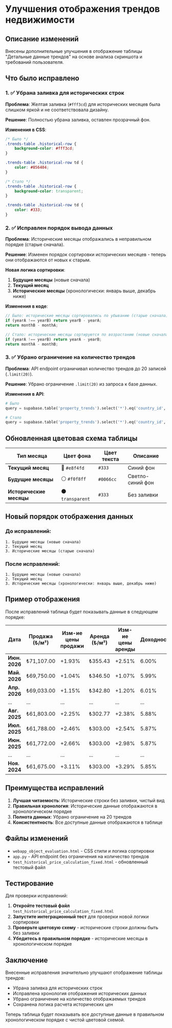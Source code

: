 # Улучшения отображения трендов недвижимости

## Описание изменений

Внесены дополнительные улучшения в отображение таблицы "Детальные данные трендов" на основе анализа скриншота и требований пользователя.

## Что было исправлено

### 1. ✅ Убрана заливка для исторических строк

**Проблема**: Желтая заливка (`#fff3cd`) для исторических месяцев была слишком яркой и не соответствовала дизайну.

**Решение**: Полностью убрана заливка, оставлен прозрачный фон.

**Изменения в CSS**:
```css
/* Было */
.trends-table .historical-row {
    background-color: #fff3cd;
}

.trends-table .historical-row td {
    color: #856404;
}

/* Стало */
.trends-table .historical-row {
    background-color: transparent;
}

.trends-table .historical-row td {
    color: #333;
}
```

### 2. ✅ Исправлен порядок вывода данных

**Проблема**: Исторические месяцы отображались в неправильном порядке (старые сначала).

**Решение**: Изменен порядок сортировки исторических месяцев - теперь они отображаются от новых к старым.

**Новая логика сортировки**:
1. **Будущие месяцы** (новые сначала)
2. **Текущий месяц**
3. **Исторические месяцы** (хронологически: январь выше, декабрь ниже)

**Изменения в коде**:
```javascript
// Было: исторические месяцы сортировались по убыванию (старые сначала)
if (yearA !== yearB) return yearB - yearA;
return monthB - monthA;

// Стало: исторические месяцы сортируются по возрастанию (новые сначала)
if (yearA !== yearB) return yearA - yearB;
return monthA - monthB;
```

### 3. ✅ Убрано ограничение на количество трендов

**Проблема**: API endpoint ограничивал количество трендов до 20 записей (`.limit(20)`).

**Решение**: Убрано ограничение `.limit(20)` из запроса к базе данных.

**Изменения в API**:
```python
# Было
query = supabase.table('property_trends').select('*').eq('country_id', country_id).eq('city_id', city_id).eq('county_id', county_id).eq('district_id', district_id).order('property_date', desc=True).limit(20)

# Стало
query = supabase.table('property_trends').select('*').eq('country_id', country_id).eq('city_id', city_id).eq('county_id', county_id).eq('district_id', district_id).order('property_date', desc=True)
```

## Обновленная цветовая схема таблицы

| Тип месяца | Цвет фона | Цвет текста | Описание |
|------------|-----------|-------------|----------|
| **Текущий месяц** | 🔵 `#e8f4fd` | `#333` | Синий фон |
| **Будущие месяцы** | ⚪ `#f0f8ff` | `#0066cc` | Светло-синий фон |
| **Исторические месяцы** | ⚫ `transparent` | `#333` | Без заливки |

## Новый порядок отображения данных

### До исправлений:
```
1. Будущие месяцы (новые сначала)
2. Текущий месяц
3. Исторические месяцы (старые сначала)
```

### После исправлений:
```
1. Будущие месяцы (новые сначала)
2. Текущий месяц  
3. Исторические месяцы (хронологически: январь выше, декабрь ниже)
```

## Пример отображения

После исправлений таблица будет показывать данные в следующем порядке:

| Дата | Продажа (₺/м²) | Изм-ие цены продажи | Аренда (₺/м²) | Изм-ие цены аренды | Доходность |
|------|----------------|---------------------|----------------|---------------------|------------|
| **Июн. 2026** | ₺71,107.00 | +1.93% | ₺355.43 | +2.51% | 6.00% |
| **Май. 2026** | ₺69,750.00 | +1.04% | ₺346.50 | +1.07% | 5.99% |
| **Апр. 2026** | ₺69,033.00 | +1.15% | ₺342.80 | +1.20% | 6.01% |
| ... | ... | ... | ... | ... | ... |
| **Авг. 2025** | ₺61,803.00 | +2.25% | ₺302.77 | +2.38% | 5.88% |
| **Июл. 2025** | ₺61,788.00 | +2.46% | ₺303.00 | +2.54% | 5.87% |
| **Июн. 2025** | ₺61,772.00 | +2.66% | ₺303.00 | +2.98% | 5.87% |
| ... | ... | ... | ... | ... | ... |
| **Ноя. 2024** | ₺61,675.00 | +3.11% | ₺303.00 | +3.29% | 5.85% |

## Преимущества исправлений

1. **Лучшая читаемость**: Исторические строки без заливки, чистый вид
2. **Правильная хронология**: Исторические данные отображаются в хронологическом порядке
3. **Полнота данных**: Убрано ограничение на 20 трендов
4. **Консистентность**: Все доступные данные отображаются в таблице

## Файлы изменений

- `webapp_object_evaluation.html` - CSS стили и логика сортировки
- `app.py` - API endpoint без ограничения на количество трендов
- `test_historical_price_calculation_fixed.html` - обновленный тестовый файл

## Тестирование

Для проверки исправлений:

1. **Откройте тестовый файл** `test_historical_price_calculation_fixed.html`
2. **Запустите интеграционный тест** для проверки новой логики сортировки
3. **Проверьте цветовую схему** - исторические строки должны быть без заливки
4. **Убедитесь в правильном порядке** - исторические месяцы в хронологическом порядке

## Заключение

Внесенные исправления значительно улучшают отображение таблицы трендов:
- Убрана заливка для исторических строк
- Исправлена хронология отображения исторических данных
- Убрано ограничение на количество отображаемых трендов
- Сохранена логика расчета исторических цен

Теперь таблица будет показывать все доступные данные в правильном хронологическом порядке с чистой цветовой схемой.
